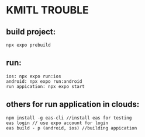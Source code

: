 # KMITL TROUBLE

## build project:
    npx expo prebuild
## run:
    ios: npx expo run:ios
    android: npx expo run:android
    run appication: npx expo start
## others for run application in clouds:
    npm install -g eas-cli //install eas for testing
    eas login // use expo account for login
    eas build - p (android, ios) //building appication
